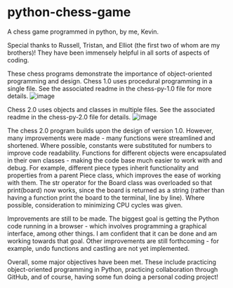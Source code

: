 # python-chess-game
A chess game programmed in python, by me, Kevin. 

Special thanks to Russell, Tristan, and Elliot (the first two of whom are my brothers)! They have been immensely helpful in all sorts of aspects of coding.

These chess programs demonstrate the importance of object-oriented programming and design. Chess 1.0 uses procedural programming in a single file.  See the associated readme in the chess-py-1.0 file for more details.
![image](https://user-images.githubusercontent.com/64618290/88246685-116c9480-cc50-11ea-97c6-68a0bd02c1de.png)

Chess 2.0 uses objects and classes in multiple files. See the associated readme in the chess-py-2.0 file for details.
![image](https://user-images.githubusercontent.com/64618290/88463694-6df6cc00-ce69-11ea-8540-c19525a978a2.png)

The chess 2.0 program builds upon the design of version 1.0. However, many improvements were made - many functions were streamlined and shortened. Where possible, constants were substituted for numbers to improve code readability. Functions for different objects were encapsulated in their own classes - making the code base much easier to work with and debug. For example, different piece types inherit functionality and properties from a parent Piece class, which improves the ease of working with them. The str operator for the Board class was overloaded so that print(board) now works, since the board is returned as a string (rather than having a function print the board to the terminal, line by line). Where possible, consideration to minimizing CPU cycles was given. 

Improvements are still to be made. The biggest goal is getting the Python code running in a browser - which involves programming a graphical interface, among other things. I am confident that it can be done and am working towards that goal. Other improvements are still forthcoming - for example, undo functions and castling are not yet implemented. 

Overall, some major objectives have been met. These include practicing object-oriented programming in Python, practicing collaboration through GitHub, and of course, having some fun doing a personal coding project!
